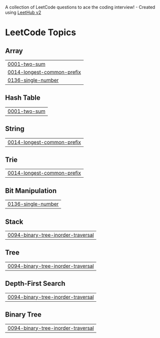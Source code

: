 A collection of LeetCode questions to ace the coding interview! - Created using [LeetHub v2](https://github.com/arunbhardwaj/LeetHub-2.0)
<!---LeetCode Topics Start-->
# LeetCode Topics
## Array
|  |
| ------- |
| [0001-two-sum](https://github.com/sinan-prvt/LeetCode/tree/master/0001-two-sum) |
| [0014-longest-common-prefix](https://github.com/sinan-prvt/LeetCode/tree/master/0014-longest-common-prefix) |
| [0136-single-number](https://github.com/sinan-prvt/LeetCode/tree/master/0136-single-number) |
## Hash Table
|  |
| ------- |
| [0001-two-sum](https://github.com/sinan-prvt/LeetCode/tree/master/0001-two-sum) |
## String
|  |
| ------- |
| [0014-longest-common-prefix](https://github.com/sinan-prvt/LeetCode/tree/master/0014-longest-common-prefix) |
## Trie
|  |
| ------- |
| [0014-longest-common-prefix](https://github.com/sinan-prvt/LeetCode/tree/master/0014-longest-common-prefix) |
## Bit Manipulation
|  |
| ------- |
| [0136-single-number](https://github.com/sinan-prvt/LeetCode/tree/master/0136-single-number) |
## Stack
|  |
| ------- |
| [0094-binary-tree-inorder-traversal](https://github.com/sinan-prvt/LeetCode/tree/master/0094-binary-tree-inorder-traversal) |
## Tree
|  |
| ------- |
| [0094-binary-tree-inorder-traversal](https://github.com/sinan-prvt/LeetCode/tree/master/0094-binary-tree-inorder-traversal) |
## Depth-First Search
|  |
| ------- |
| [0094-binary-tree-inorder-traversal](https://github.com/sinan-prvt/LeetCode/tree/master/0094-binary-tree-inorder-traversal) |
## Binary Tree
|  |
| ------- |
| [0094-binary-tree-inorder-traversal](https://github.com/sinan-prvt/LeetCode/tree/master/0094-binary-tree-inorder-traversal) |
<!---LeetCode Topics End-->
